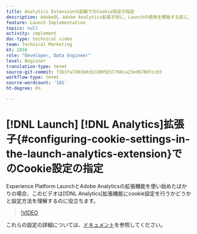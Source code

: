 ```yaml
---
title: Analytics Extensionの起動でのCookie設定の指定
description: Adobe別、Adobe Analytics拡張子別に、Launchの使用を開始する前に、このビデオを参照すると、Analytics拡張機能でcookie設定を行うかどうかと行う方法を理解できます。
feature: Launch Implementation
topics: null
activity: implement
doc-type: technical video
team: Technical Marketing
kt: 2856
role: "Developer, Data Engineer"
level: Beginner
translation-type: tm+mt
source-git-commit: f3b3fa7d91b0cb21005b57768ca23ed6700fcc03
workflow-type: tm+mt
source-wordcount: '101'
ht-degree: 0%

---
```



# [!DNL Launch] [!DNL Analytics]拡張子{#configuring-cookie-settings-in-the-launch-analytics-extension}でのCookie設定の指定

Experience Platform LaunchとAdobe Analyticsの拡張機能を使い始めたばかりの場合、このビデオは[!DNL Analytics]拡張機能にcookie設定を行うかどうかと設定方法を理解するのに役立ちます。

>[!VIDEO](https://video.tv.adobe.com/v/27212/?quality=9)

これらの設定の詳細については、[ドキュメント](https://docs.adobelaunch.com/extension-reference/web/adobe-analytics-extension#cookies)を参照してください。
